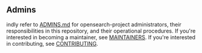 ## Admins

indly refer to [ADMINS.md](https://github.com/opensearch-project/.github/blob/main/ADMINS.md) for opensearch-project administrators, their responsibilities in this repository, and their operational procedures. If you're interested in becoming a maintainer, see [MAINTAINERS](MAINTAINERS.md). If you're interested in contributing, see [CONTRIBUTING](CONTRIBUTING.md).
